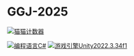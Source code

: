 # GGJ-2025

[![猫猫计数器](https://starry-trace-sky-moe-counter.vercel.app/get/@GGJ-2025?theme=rule34)](https://github.com/StarrySky-skyler/GGJ-2025)

[![编程语言C#](https://img.shields.io/badge/编程语言-CSharp-blue.svg?style=for-the-badge)](#)
[![游戏引擎Unity2022.3.34f1](https://img.shields.io/badge/游戏引擎-Unity2022.3.56f1-pink.svg?style=for-the-badge)](#)
